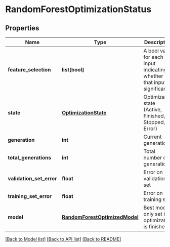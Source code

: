 # RandomForestOptimizationStatus

## Properties
Name | Type | Description | Notes
------------ | ------------- | ------------- | -------------
**feature_selection** | **list[bool]** | А bool value for each input indicating whether that input is significant | [optional] 
**state** | [**OptimizationState**](OptimizationState.md) | Optimization state (Active, Finished, Stopped, Error) | [optional] 
**generation** | **int** | Current generation | [optional] 
**total_generations** | **int** | Total number of generations | [optional] 
**validation_set_error** | **float** | Error on validation set | [optional] 
**training_set_error** | **float** | Error on training set | [optional] 
**model** | [**RandomForestOptimizedModel**](RandomForestOptimizedModel.md) | Best model, only set if optimization is finished | [optional] 

[[Back to Model list]](../README.md#documentation-for-models) [[Back to API list]](../README.md#documentation-for-api-endpoints) [[Back to README]](../README.md)


